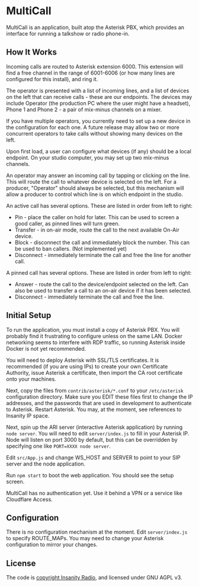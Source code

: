 # MultiCall

MultiCall is an application, built atop the Asterisk PBX, which provides an interface for running a talkshow or radio phone-in.

## How It Works

Incoming calls are routed to Asterisk extension 6000. This extension will find a free channel in the range of 6001-6006 (or how many lines are configured for this install), and ring it. 

The operator is presented with a list of incoming lines, and a list of devices on the left that can receive calls - these are our endpoints. The devices may include Operator (the production PC where the user might have a headset), Phone 1 and Phone 2 - a pair of mix-minus channels on a mixer. 

If you have multiple operators, you currently need to set up a new device in the configuration for each one. A future release may allow two or more concurrent operators to take calls without showing many devices on the left. 

Upon first load, a user can configure what devices (if any) should be a local endpoint. On your studio computer, you may set up two mix-minus channels. 

An operator may answer an incoming call by tapping or clicking on the line. This will route the call to whatever device is selected on the left. For a producer, "Operator" should always be selected, but this mechanism will allow a producer to control which line is on which endpoint in the studio. 

An active call has several options. These are listed in order from left to right:
* Pin - place the caller on hold for later. This can be used to screen a good caller, as pinned lines will turn green. 
* Transfer - in on-air mode, route the call to the next available On-Air device. 
* Block - disconnect the call and immediately block the number. This can be used to ban callers. (Not implemented yet)
* Disconnect - immediately terminate the call and free the line for another call. 

A pinned call has several options. These are listed in order from left to right:
* Answer - route the call to the device/endpoint selected on the left. Can also be used to transfer a call to an on-air device if it has been selected.
* Disconnect - immediately terminate the call and free the line.

## Initial Setup

To run the application, you must install a copy of Asterisk PBX. You will probably find it frustrating to configure unless on the same LAN. Docker networking seems to interfere with RDP traffic, so running Asterisk inside Docker is not yet recommended.

You will need to deploy Asterisk with SSL/TLS certificates. It is recommended (if you are using IPs) to create your own Certificate Authority, issue Asterisk a certificate, then import the CA root certificate onto your machines. 

Next, copy the files from `contrib/asterisk/*.conf` to your `/etc/asterisk` configuration directory. Make sure you EDIT these files first to change the IP addresses, and the passwords that are used in development to authenticate to Asterisk. Restart Asterisk. You may, at the moment, see references to Insanity IP space. 

Next, spin up the ARI server (interactive Asterisk application) by running `node server`. You will need to edit `server/index.js` to fill in your Asterisk IP. Node will listen on port 3000 by default, but this can be overridden by specifying one like `PORT=XXXX node server`. 

Edit `src/App.js` and change WS_HOST and SERVER to point to your SIP server and the node application. 

Run `npm start` to boot the web application. You should see the setup screen. 

MultiCall has no authentication yet. Use it behind a VPN or a service like Cloudflare Access. 

## Configuration

There is no configuration mechanism at the moment. Edit `server/index.js` to specify ROUTE_MAPs. You may need to change your Asterisk configuration to mirror your changes. 

## License

The code is [copyright Insanity Radio](https://www.gnu.org/licenses/agpl-3.0.en.html), and licensed under GNU AGPL v3.
